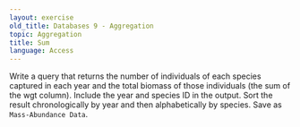 ```yaml
---
layout: exercise
old_title: Databases 9 - Aggregation
topic: Aggregation
title: Sum
language: Access
---
```


Write a query that returns the number of individuals of each species
captured in each year and the total biomass of those individuals (the
sum of the wgt column). Include the year and species ID in the output.
Sort the result chronologically by year and then alphabetically by
species. Save as `Mass-Abundance Data`.
